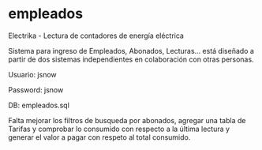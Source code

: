 # empleados
Electrika - Lectura de contadores de energía eléctrica

Sistema para ingreso de Empleados, Abonados, Lecturas... está diseñado a partir de dos sistemas independientes en colaboración con otras personas.

Usuario: jsnow

Password: jsnow

DB: empleados.sql

Falta mejorar los filtros de busqueda por abonados, agregar una tabla de Tarifas y comprobar lo consumido con respecto a la última lectura 
y generar el valor a pagar con respeto al total consumido.

